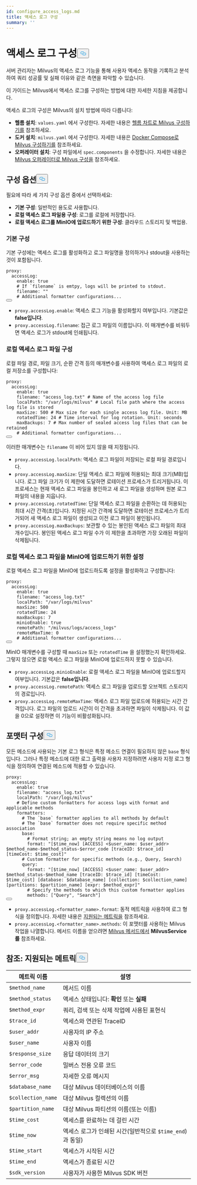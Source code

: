 ```yaml
---
id: configure_access_logs.md
title: 액세스 로그 구성
summary: ''
---
```

<h1 id="Configure-Access-Logs" class="common-anchor-header">액세스 로그 구성<button data-href="#Configure-Access-Logs" class="anchor-icon" translate="no">
      <svg translate="no"
        aria-hidden="true"
        focusable="false"
        height="20"
        version="1.1"
        viewBox="0 0 16 16"
        width="16"
      >
        <path
          fill="#0092E4"
          fill-rule="evenodd"
          d="M4 9h1v1H4c-1.5 0-3-1.69-3-3.5S2.55 3 4 3h4c1.45 0 3 1.69 3 3.5 0 1.41-.91 2.72-2 3.25V8.59c.58-.45 1-1.27 1-2.09C10 5.22 8.98 4 8 4H4c-.98 0-2 1.22-2 2.5S3 9 4 9zm9-3h-1v1h1c1 0 2 1.22 2 2.5S13.98 12 13 12H9c-.98 0-2-1.22-2-2.5 0-.83.42-1.64 1-2.09V6.25c-1.09.53-2 1.84-2 3.25C6 11.31 7.55 13 9 13h4c1.45 0 3-1.69 3-3.5S14.5 6 13 6z"
        ></path>
      </svg>
    </button></h1><p>서버 관리자는 Milvus의 액세스 로그 기능을 통해 사용자 액세스 동작을 기록하고 분석하여 쿼리 성공률 및 실패 이유와 같은 측면을 파악할 수 있습니다.</p>
<p>이 가이드는 Milvus에서 액세스 로그를 구성하는 방법에 대한 자세한 지침을 제공합니다.</p>
<p>액세스 로그의 구성은 Milvus의 설치 방법에 따라 다릅니다:</p>
<ul>
<li><strong>헬름 설치</strong>: <code translate="no">values.yaml</code> 에서 구성한다. 자세한 내용은 <a href="/docs/ko/v2.4.x/configure-helm.md">헬름 차트로 Milvus 구성하기를</a> 참조하세요.</li>
<li><strong>도커 설치</strong>: <code translate="no">milvus.yaml</code> 에서 구성한다. 자세한 내용은 <a href="/docs/ko/v2.4.x/configure-docker.md">Docker Compose로 Milvus 구성하기를</a> 참조하세요.</li>
<li><strong>오퍼레이터 설치</strong>: 구성 파일에서 <code translate="no">spec.components</code> 을 수정합니다. 자세한 내용은 <a href="/docs/ko/v2.4.x/configure_operator.md">Milvus 오퍼레이터로 Milvus 구성을</a> 참조하세요.</li>
</ul>
<h2 id="Configuration-options" class="common-anchor-header">구성 옵션<button data-href="#Configuration-options" class="anchor-icon" translate="no">
      <svg translate="no"
        aria-hidden="true"
        focusable="false"
        height="20"
        version="1.1"
        viewBox="0 0 16 16"
        width="16"
      >
        <path
          fill="#0092E4"
          fill-rule="evenodd"
          d="M4 9h1v1H4c-1.5 0-3-1.69-3-3.5S2.55 3 4 3h4c1.45 0 3 1.69 3 3.5 0 1.41-.91 2.72-2 3.25V8.59c.58-.45 1-1.27 1-2.09C10 5.22 8.98 4 8 4H4c-.98 0-2 1.22-2 2.5S3 9 4 9zm9-3h-1v1h1c1 0 2 1.22 2 2.5S13.98 12 13 12H9c-.98 0-2-1.22-2-2.5 0-.83.42-1.64 1-2.09V6.25c-1.09.53-2 1.84-2 3.25C6 11.31 7.55 13 9 13h4c1.45 0 3-1.69 3-3.5S14.5 6 13 6z"
        ></path>
      </svg>
    </button></h2><p>필요에 따라 세 가지 구성 옵션 중에서 선택하세요:</p>
<ul>
<li><strong>기본 구성</strong>: 일반적인 용도로 사용합니다.</li>
<li><strong>로컬 액세스 로그 파일용 구성</strong>: 로그를 로컬에 저장합니다.</li>
<li><strong>로컬 액세스 로그를 MinIO에 업로드하기 위한 구성</strong>: 클라우드 스토리지 및 백업용.</li>
</ul>
<h3 id="Base-config" class="common-anchor-header">기본 구성</h3><p>기본 구성에는 액세스 로그를 활성화하고 로그 파일명을 정의하거나 stdout을 사용하는 것이 포함됩니다.</p>
<pre><code translate="no" class="language-yaml">proxy:
  accessLog:
    <span class="hljs-built_in">enable</span>: <span class="hljs-literal">true</span>
    <span class="hljs-comment"># If `filename` is emtpy, logs will be printed to stdout.</span>
    filename: <span class="hljs-string">&quot;&quot;</span>
    <span class="hljs-comment"># Additional formatter configurations...</span>
<button class="copy-code-btn"></button></code></pre>
<ul>
<li><code translate="no">proxy.accessLog.enable</code>: 액세스 로그 기능을 활성화할지 여부입니다. 기본값은 <strong>false입니다</strong>.</li>
<li><code translate="no">proxy.accessLog.filename</code>: 접근 로그 파일의 이름입니다. 이 매개변수를 비워두면 액세스 로그가 stdout에 인쇄됩니다.</li>
</ul>
<h3 id="Config-for-local-access-log-files" class="common-anchor-header">로컬 액세스 로그 파일 구성</h3><p>로컬 파일 경로, 파일 크기, 순환 간격 등의 매개변수를 사용하여 액세스 로그 파일의 로컬 저장소를 구성합니다:</p>
<pre><code translate="no" class="language-yaml">proxy:
  accessLog:
    enable: true
    filename: <span class="hljs-string">&quot;access_log.txt&quot;</span> <span class="hljs-comment"># Name of the access log file</span>
    localPath: <span class="hljs-string">&quot;/var/logs/milvus&quot;</span> <span class="hljs-comment"># Local file path where the access log file is stored</span>
    maxSize: <span class="hljs-number">500</span> <span class="hljs-comment"># Max size for each single access log file. Unit: MB</span>
    rotatedTime: <span class="hljs-number">24</span> <span class="hljs-comment"># Time interval for log rotation. Unit: seconds</span>
    maxBackups: <span class="hljs-number">7</span> <span class="hljs-comment"># Max number of sealed access log files that can be retained</span>
    <span class="hljs-comment"># Additional formatter configurations...</span>
<button class="copy-code-btn"></button></code></pre>
<p>이러한 매개변수는 <code translate="no">filename</code> 이 비어 있지 않을 때 지정됩니다.</p>
<ul>
<li><code translate="no">proxy.accessLog.localPath</code>: 액세스 로그 파일이 저장되는 로컬 파일 경로입니다.</li>
<li><code translate="no">proxy.accessLog.maxSize</code>: 단일 액세스 로그 파일에 허용되는 최대 크기(MB)입니다. 로그 파일 크기가 이 제한에 도달하면 로테이션 프로세스가 트리거됩니다. 이 프로세스는 현재 액세스 로그 파일을 봉인하고 새 로그 파일을 생성하며 원본 로그 파일의 내용을 지웁니다.</li>
<li><code translate="no">proxy.accessLog.rotatedTime</code>: 단일 액세스 로그 파일을 순환하는 데 허용되는 최대 시간 간격(초)입니다. 지정된 시간 간격에 도달하면 로테이션 프로세스가 트리거되어 새 액세스 로그 파일이 생성되고 이전 로그 파일이 봉인됩니다.</li>
<li><code translate="no">proxy.accessLog.maxBackups</code>: 보관할 수 있는 봉인된 액세스 로그 파일의 최대 개수입니다. 봉인된 액세스 로그 파일 수가 이 제한을 초과하면 가장 오래된 파일이 삭제됩니다.</li>
</ul>
<h3 id="Config-for-uploading-local-access-log-files-to-MinIO" class="common-anchor-header">로컬 액세스 로그 파일을 MinIO에 업로드하기 위한 설정</h3><p>로컬 액세스 로그 파일을 MinIO에 업로드하도록 설정을 활성화하고 구성합니다:</p>
<pre><code translate="no" class="language-yaml">proxy:
  accessLog:
    <span class="hljs-built_in">enable</span>: <span class="hljs-literal">true</span>
    filename: <span class="hljs-string">&quot;access_log.txt&quot;</span>
    localPath: <span class="hljs-string">&quot;/var/logs/milvus&quot;</span>
    maxSize: 500
    rotatedTime: 24 
    maxBackups: 7
    minioEnable: <span class="hljs-literal">true</span>
    remotePath: <span class="hljs-string">&quot;/milvus/logs/access_logs&quot;</span>
    remoteMaxTime: 0
    <span class="hljs-comment"># Additional formatter configurations...</span>
<button class="copy-code-btn"></button></code></pre>
<p>MinIO 매개변수를 구성할 때 <code translate="no">maxSize</code> 또는 <code translate="no">rotatedTime</code> 을 설정했는지 확인하세요. 그렇지 않으면 로컬 액세스 로그 파일을 MinIO에 업로드하지 못할 수 있습니다.</p>
<ul>
<li><code translate="no">proxy.accessLog.minioEnable</code>: 로컬 액세스 로그 파일을 MinIO에 업로드할지 여부입니다. 기본값은 <strong>false입니다</strong>.</li>
<li><code translate="no">proxy.accessLog.remotePath</code>: 액세스 로그 파일을 업로드할 오브젝트 스토리지의 경로입니다.</li>
<li><code translate="no">proxy.accessLog.remoteMaxTime</code>: 액세스 로그 파일 업로드에 허용되는 시간 간격입니다. 로그 파일의 업로드 시간이 이 간격을 초과하면 파일이 삭제됩니다. 이 값을 0으로 설정하면 이 기능이 비활성화됩니다.</li>
</ul>
<h2 id="Formatter-config" class="common-anchor-header">포맷터 구성<button data-href="#Formatter-config" class="anchor-icon" translate="no">
      <svg translate="no"
        aria-hidden="true"
        focusable="false"
        height="20"
        version="1.1"
        viewBox="0 0 16 16"
        width="16"
      >
        <path
          fill="#0092E4"
          fill-rule="evenodd"
          d="M4 9h1v1H4c-1.5 0-3-1.69-3-3.5S2.55 3 4 3h4c1.45 0 3 1.69 3 3.5 0 1.41-.91 2.72-2 3.25V8.59c.58-.45 1-1.27 1-2.09C10 5.22 8.98 4 8 4H4c-.98 0-2 1.22-2 2.5S3 9 4 9zm9-3h-1v1h1c1 0 2 1.22 2 2.5S13.98 12 13 12H9c-.98 0-2-1.22-2-2.5 0-.83.42-1.64 1-2.09V6.25c-1.09.53-2 1.84-2 3.25C6 11.31 7.55 13 9 13h4c1.45 0 3-1.69 3-3.5S14.5 6 13 6z"
        ></path>
      </svg>
    </button></h2><p>모든 메소드에 사용되는 기본 로그 형식은 특정 메소드 연결이 필요하지 않은 <code translate="no">base</code> 형식입니다. 그러나 특정 메소드에 대한 로그 출력을 사용자 지정하려면 사용자 지정 로그 형식을 정의하여 연결된 메소드에 적용할 수 있습니다.</p>
<pre><code translate="no" class="language-yaml">proxy:
  accessLog:
    <span class="hljs-built_in">enable</span>: <span class="hljs-literal">true</span>
    filename: <span class="hljs-string">&quot;access_log.txt&quot;</span>
    localPath: <span class="hljs-string">&quot;/var/logs/milvus&quot;</span>
    <span class="hljs-comment"># Define custom formatters for access logs with format and applicable methods</span>
    formatters:
      <span class="hljs-comment"># The `base` formatter applies to all methods by default</span>
      <span class="hljs-comment"># The `base` formatter does not require specific method association</span>
      base: 
        <span class="hljs-comment"># Format string; an empty string means no log output</span>
        format: <span class="hljs-string">&quot;[<span class="hljs-variable">$time_now</span>] [ACCESS] &lt;<span class="hljs-variable">$user_name</span>: <span class="hljs-variable">$user_addr</span>&gt; <span class="hljs-variable">$method_name</span>-<span class="hljs-variable">$method_status</span>-<span class="hljs-variable">$error_code</span> [traceID: <span class="hljs-variable">$trace_id</span>] [timeCost: <span class="hljs-variable">$time_cost</span>]&quot;</span>
      <span class="hljs-comment"># Custom formatter for specific methods (e.g., Query, Search)</span>
      query: 
        format: <span class="hljs-string">&quot;[<span class="hljs-variable">$time_now</span>] [ACCESS] &lt;<span class="hljs-variable">$user_name</span>: <span class="hljs-variable">$user_addr</span>&gt; <span class="hljs-variable">$method_status</span>-<span class="hljs-variable">$method_name</span> [traceID: <span class="hljs-variable">$trace_id</span>] [timeCost: <span class="hljs-variable">$time_cost</span>] [database: <span class="hljs-variable">$database_name</span>] [collection: <span class="hljs-variable">$collection_name</span>] [partitions: <span class="hljs-variable">$partition_name</span>] [expr: <span class="hljs-variable">$method_expr</span>]&quot;</span>
        <span class="hljs-comment"># Specify the methods to which this custom formatter applies</span>
        methods: [<span class="hljs-string">&quot;Query&quot;</span>, <span class="hljs-string">&quot;Search&quot;</span>]
<button class="copy-code-btn"></button></code></pre>
<ul>
<li><code translate="no">proxy.accessLog.&lt;formatter_name&gt;.format</code>: 동적 메트릭을 사용하여 로그 형식을 정의합니다. 자세한 내용은 <a href="#reference-supported-metrics">지원되는 메트릭을</a> 참조하세요.</li>
<li><code translate="no">proxy.accessLog.&lt;formatter_name&gt;.methods</code>: 이 포맷터를 사용하는 Milvus 작업을 나열합니다. 메서드 이름을 얻으려면 <a href="https://github.com/milvus-io/milvus-proto/blob/master/proto/milvus.proto">Milvus 메서드에서</a> <strong>MilvusService를</strong> 참조하세요.</li>
</ul>
<h2 id="Reference-Supported-metrics" class="common-anchor-header">참조: 지원되는 메트릭<button data-href="#Reference-Supported-metrics" class="anchor-icon" translate="no">
      <svg translate="no"
        aria-hidden="true"
        focusable="false"
        height="20"
        version="1.1"
        viewBox="0 0 16 16"
        width="16"
      >
        <path
          fill="#0092E4"
          fill-rule="evenodd"
          d="M4 9h1v1H4c-1.5 0-3-1.69-3-3.5S2.55 3 4 3h4c1.45 0 3 1.69 3 3.5 0 1.41-.91 2.72-2 3.25V8.59c.58-.45 1-1.27 1-2.09C10 5.22 8.98 4 8 4H4c-.98 0-2 1.22-2 2.5S3 9 4 9zm9-3h-1v1h1c1 0 2 1.22 2 2.5S13.98 12 13 12H9c-.98 0-2-1.22-2-2.5 0-.83.42-1.64 1-2.09V6.25c-1.09.53-2 1.84-2 3.25C6 11.31 7.55 13 9 13h4c1.45 0 3-1.69 3-3.5S14.5 6 13 6z"
        ></path>
      </svg>
    </button></h2><table>
<thead>
<tr><th>메트릭 이름</th><th>설명</th></tr>
</thead>
<tbody>
<tr><td><code translate="no">$method_name</code></td><td>메서드 이름</td></tr>
<tr><td><code translate="no">$method_status</code></td><td>액세스 상태입니다: <strong>확인</strong> 또는 <strong>실패</strong></td></tr>
<tr><td><code translate="no">$method_expr</code></td><td>쿼리, 검색 또는 삭제 작업에 사용된 표현식</td></tr>
<tr><td><code translate="no">$trace_id</code></td><td>액세스와 연관된 TraceID</td></tr>
<tr><td><code translate="no">$user_addr</code></td><td>사용자의 IP 주소</td></tr>
<tr><td><code translate="no">$user_name</code></td><td>사용자 이름</td></tr>
<tr><td><code translate="no">$response_size</code></td><td>응답 데이터의 크기</td></tr>
<tr><td><code translate="no">$error_code</code></td><td>밀버스 전용 오류 코드</td></tr>
<tr><td><code translate="no">$error_msg</code></td><td>자세한 오류 메시지</td></tr>
<tr><td><code translate="no">$database_name</code></td><td>대상 Milvus 데이터베이스의 이름</td></tr>
<tr><td><code translate="no">$collection_name</code></td><td>대상 Milvus 컬렉션의 이름</td></tr>
<tr><td><code translate="no">$partition_name</code></td><td>대상 Milvus 파티션의 이름(또는 이름)</td></tr>
<tr><td><code translate="no">$time_cost</code></td><td>액세스를 완료하는 데 걸린 시간</td></tr>
<tr><td><code translate="no">$time_now</code></td><td>액세스 로그가 인쇄된 시간(일반적으로 <code translate="no">$time_end</code>)과 동일)</td></tr>
<tr><td><code translate="no">$time_start</code></td><td>액세스가 시작된 시간</td></tr>
<tr><td><code translate="no">$time_end</code></td><td>액세스가 종료된 시간</td></tr>
<tr><td><code translate="no">$sdk_version</code></td><td>사용자가 사용한 Milvus SDK 버전</td></tr>
</tbody>
</table>
